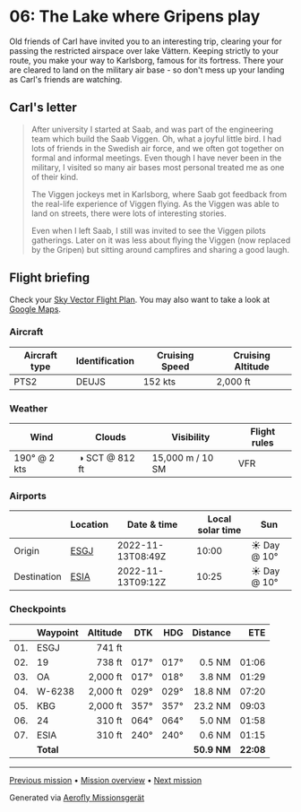 # 06: The Lake where Gripens play

Old friends of Carl have invited you to an interesting trip, clearing your for passing the restricted airspace over lake Vättern. Keeping strictly to your route, you make your way to Karlsborg, famous for its fortress. There your are cleared to land on the military air base - so don't mess up your landing as Carl's friends are watching.

## Carl's letter

> After university I started at Saab, and was part of the engineering team which build the Saab Viggen. Oh, what a joyful little bird. I had lots of friends in the Swedish air force, and we often got together on formal and informal meetings. Even though I have never been in the military, I visited so many air bases most personal treated me as one of their kind.
>
> The Viggen jockeys met in Karlsborg, where Saab got feedback from the real-life experience of Viggen flying. As the Viggen was able to land on streets, there were lots of interesting stories.
>
> Even when I left Saab, I still was invited to see the Viggen pilots gatherings. Later on it was less about flying the Viggen (now replaced by the Gripen) but sitting around campfires and sharing a good laugh.

## Flight briefing

Check your [Sky Vector Flight Plan](https://skyvector.com/?ll=57.751506218186606,14.069129324503768&chart=301&zoom=3&fpl=N0152A050%20ESGJ%205750N01407E%205806N01424E%205829N01423E%20ESIA). You may also want to take a look at [Google Maps](https://www.google.com/maps/@?api=1&map_action=map&center=57.751506218186606,14.069129324503768&zoom=12&basemap=terrain).

### Aircraft

| Aircraft type | Identification | Cruising Speed | Cruising Altitude |
| ------------- | -------------- | -------------- | ----------------- |
| PTS2          | DEUJS          | 152 kts        | 2,000 ft          |

### Weather

| Wind         | Clouds         | Visibility       | Flight rules |
| ------------ | -------------- | ---------------- | ------------ |
| 190° @ 2 kts | ◑ SCT @ 812 ft | 15,000 m / 10 SM | VFR          |

### Airports

|             | Location                                 | Date & time       | Local solar time | Sun         |
| ----------- | ---------------------------------------- | ----------------- | ---------------- | ----------- |
| Origin      | [ESGJ](https://opennav.com/airport/ESGJ) | 2022-11-13T08:49Z | 10:00            | ☀ Day @ 10° |
| Destination | [ESIA](https://opennav.com/airport/ESIA) | 2022-11-13T09:12Z | 10:25            | ☀ Day @ 10° |

### Checkpoints

|     | Waypoint  | Altitude |  DTK |  HDG |    Distance |       ETE |
| :-: | --------- | -------: | ---: | ---: | ----------: | --------: |
| 01. | ESGJ      |   741 ft |      |      |             |           |
| 02. | 19        |   738 ft | 017° | 017° |      0.5 NM |     01:06 |
| 03. | OA        | 2,000 ft | 017° | 018° |      3.8 NM |     01:29 |
| 04. | W-6238    | 2,000 ft | 029° | 029° |     18.8 NM |     07:20 |
| 05. | KBG       | 2,000 ft | 357° | 357° |     23.2 NM |     09:03 |
| 06. | 24        |   310 ft | 064° | 064° |      5.0 NM |     01:58 |
| 07. | ESIA      |   310 ft | 240° | 240° |      0.6 NM |     01:15 |
|     | **Total** |          |      |      | **50.9 NM** | **22:08** |

---

[Previous mission](./05_the_swedish_hinterlands.md) • [Mission overview](./README.md) • [Next mission](./07_carls_toyland.md)

Generated via [Aerofly Missionsgerät](https://github.com/fboes/aerofly-missions)
